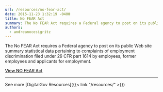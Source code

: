 ```yaml
---
url: /resources/no-fear-act/
date: 2015-11-23 1:32:19 -0400
title: No FEAR Act
summary: The No FEAR Act requires a Federal agency to post on its public Web site summary statistical data pertaining to complaints of employment discrimination filed under 29 CFR part 1614 by employees, former employees and applicants for employment. View NO FEAR Act See more DigitalGov Resources
authors:
  - andreanocesigritz
---
```


The No FEAR Act requires a Federal agency to post on its public Web site summary statistical data pertaining to complaints of employment discrimination filed under 29 CFR part 1614 by employees, former employees and applicants for employment.

<a class="button" style="color: #000000" href="http://www.gpo.gov/fdsys/pkg/FR-2006-08-02/html/E6-12432.htm">View NO FEAR Act</a>

* * *

See more [DigitalGov Resources]({{< link "/resources/" >}})